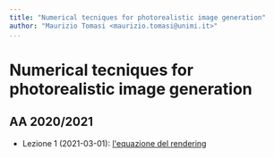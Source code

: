 ```yaml
---
title: "Numerical tecniques for photorealistic image generation"
author: "Maurizio Tomasi <maurizio.tomasi@unimi.it>"
...
```


# Numerical tecniques for photorealistic image generation

## AA 2020/2021

- Lezione 1 (2021-03-01): [l'equazione del rendering](https://ziotom78.github.io/raytracing_course/tomasi-ray-tracing-01a-rendering-equation.html)

